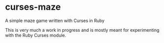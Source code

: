# curses-maze
A simple maze game written with Curses in Ruby

This is very much a work in progress and is mostly meant for experimenting with the Ruby Curses module.
